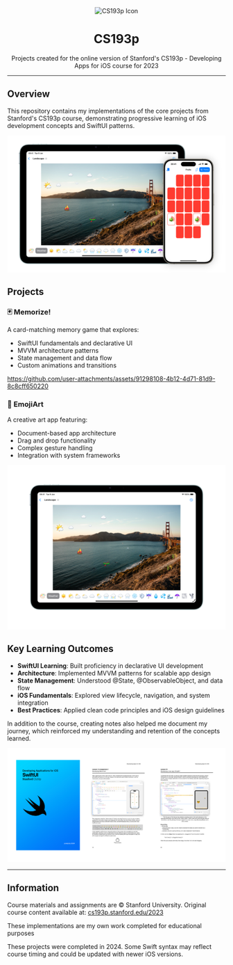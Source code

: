 <div align="center">
  <img width="200" height="200" src="assets/CS193p.png" alt= "CS193p Icon">
  <h1>CS193p</h1>
  <p>
    Projects created for the online version of Stanford's CS193p - Developing Apps for iOS course for 2023
  </p>
</div>

---

## Overview

This repository contains my implementations of the core projects from Stanford's CS193p course, demonstrating progressive learning of iOS development concepts and SwiftUI patterns.

<img src="assets/CS193pProjects.png" alt= "Memorize and Emoji Art Applications from course">

## Projects

### 🃏 Memorize!
A card-matching memory game that explores:
- SwiftUI fundamentals and declarative UI
- MVVM architecture patterns
- State management and data flow
- Custom animations and transitions

https://github.com/user-attachments/assets/91298108-4b12-4d71-81d9-8c8cff650220

### 🎨 EmojiArt
A creative art app featuring:
- Document-based app architecture
- Drag and drop functionality
- Complex gesture handling
- Integration with system frameworks

<img src="assets/EmojiArt.png" alt= "EmojiArt application">

## Key Learning Outcomes

- **SwiftUI Learning**: Built proficiency in declarative UI development
- **Architecture**: Implemented MVVM patterns for scalable app design
- **State Management**: Understood @State, @ObservableObject, and data flow
- **iOS Fundamentals**: Explored view lifecycle, navigation, and system integration
- **Best Practices**: Applied clean code principles and iOS design guidelines

In addition to the course, creating notes also helped me document my journey, which reinforced my understanding and retention of the concepts learned. 

<img src="assets/Notes.png" alt= "Notes about the applications for the course">

---

## Information
Course materials and assignments are © Stanford University. 
Original course content available at: [cs193p.stanford.edu/2023](https://cs193p.stanford.edu/2023)

These implementations are my own work completed for educational purposes

These projects were completed in 2024. Some Swift syntax may reflect course timing and could be updated with newer iOS versions.
